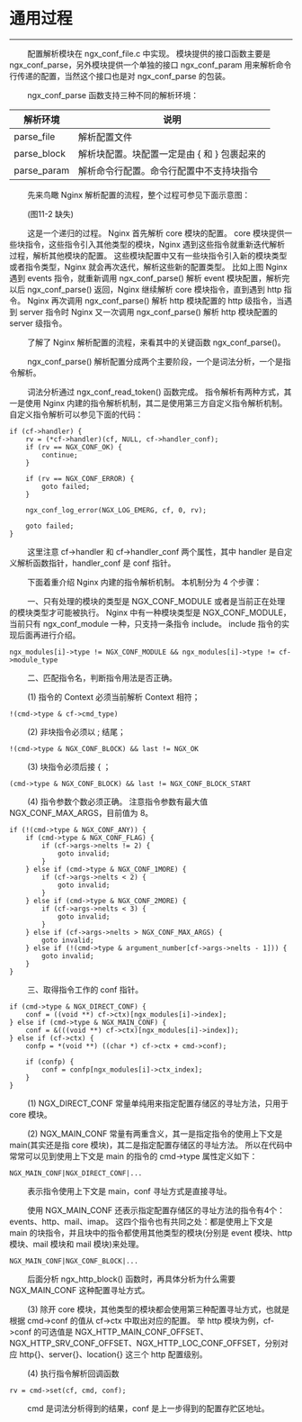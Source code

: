 # 通用过程
***

&emsp;&emsp;
配置解析模块在 ngx_conf_file.c 中实现。
模块提供的接口函数主要是 ngx_conf_parse，另外模块提供一个单独的接口 ngx_conf_param 用来解析命令行传递的配置，当然这个接口也是对 ngx_conf_parse 的包装。

&emsp;&emsp;
ngx_conf_parse 函数支持三种不同的解析环境：

|解析环境|说明|
| --- | --- |
|parse_file|解析配置文件|
|parse_block|解析块配置。块配置一定是由 { 和 } 包裹起来的|
|parse_param|解析命令行配置。命令行配置中不支持块指令|

&emsp;&emsp;
先来鸟瞰 Nginx 解析配置的流程，整个过程可参见下面示意图：

&emsp;&emsp;
(图11-2 缺失)

&emsp;&emsp;
这是一个递归的过程。
Nginx 首先解析 core 模块的配置。
core 模块提供一些块指令，这些指令引入其他类型的模块，Nginx 遇到这些指令就重新迭代解析过程，解析其他模块的配置。
这些模块配置中又有一些块指令引入新的模块类型或者指令类型，Nginx 就会再次迭代，解析这些新的配置类型。
比如上图 Nginx 遇到 events 指令，就重新调用 ngx_conf_parse() 解析 event 模块配置，解析完以后 ngx_conf_parse() 返回，Nginx 继续解析 core 模块指令，直到遇到 http 指令。
Nginx 再次调用 ngx_conf_parse() 解析 http 模块配置的 http 级指令，当遇到 server 指令时 Nginx 又一次调用 ngx_conf_parse() 解析 http 模块配置的 server 级指令。

&emsp;&emsp;
了解了 Nginx 解析配置的流程，来看其中的关键函数 ngx_conf_parse()。

&emsp;&emsp;
ngx_conf_parse() 解析配置分成两个主要阶段，一个是词法分析，一个是指令解析。

&emsp;&emsp;
词法分析通过 ngx_conf_read_token() 函数完成。
指令解析有两种方式，其一是使用 Nginx 内建的指令解析机制，其二是使用第三方自定义指令解析机制。
自定义指令解析可以参见下面的代码：

    if (cf->handler) {
        rv = (*cf->handler)(cf, NULL, cf->handler_conf);
        if (rv == NGX_CONF_OK) {
            continue;
        }

        if (rv == NGX_CONF_ERROR) {
            goto failed;
        }

        ngx_conf_log_error(NGX_LOG_EMERG, cf, 0, rv);

        goto failed;
    }

&emsp;&emsp;
这里注意 cf->handler 和 cf->handler_conf 两个属性，其中 handler 是自定义解析函数指针，handler_conf 是 conf 指针。

&emsp;&emsp;
下面着重介绍 Nginx 内建的指令解析机制。
本机制分为 4 个步骤：

&emsp;&emsp;
一、只有处理的模块的类型是 NGX_CONF_MODULE 或者是当前正在处理的模块类型才可能被执行。
Nginx 中有一种模块类型是 NGX_CONF_MODULE，当前只有 ngx_conf_module 一种，只支持一条指令 include。
include 指令的实现后面再进行介绍。

    ngx_modules[i]->type != NGX_CONF_MODULE && ngx_modules[i]->type != cf->module_type

&emsp;&emsp;
二、匹配指令名，判断指令用法是否正确。

&emsp;&emsp;
(1) 指令的 Context 必须当前解析 Context 相符；

    !(cmd->type & cf->cmd_type)

&emsp;&emsp;
(2) 非块指令必须以 ; 结尾；

    !(cmd->type & NGX_CONF_BLOCK) && last != NGX_OK

&emsp;&emsp;
(3) 块指令必须后接 { ；

    (cmd->type & NGX_CONF_BLOCK) && last != NGX_CONF_BLOCK_START

&emsp;&emsp;
(4) 指令参数个数必须正确。
注意指令参数有最大值 NGX_CONF_MAX_ARGS，目前值为 8。

    if (!(cmd->type & NGX_CONF_ANY)) {
        if (cmd->type & NGX_CONF_FLAG) {
            if (cf->args->nelts != 2) {
                goto invalid;
            }
        } else if (cmd->type & NGX_CONF_1MORE) {
            if (cf->args->nelts < 2) {
                goto invalid;
            }
        } else if (cmd->type & NGX_CONF_2MORE) {
            if (cf->args->nelts < 3) {
                goto invalid;
            }
        } else if (cf->args->nelts > NGX_CONF_MAX_ARGS) {
            goto invalid;
        } else if (!(cmd->type & argument_number[cf->args->nelts - 1])) {
            goto invalid;
        }
    }

&emsp;&emsp;
三、取得指令工作的 conf 指针。

    if (cmd->type & NGX_DIRECT_CONF) {
        conf = ((void **) cf->ctx)[ngx_modules[i]->index];
    } else if (cmd->type & NGX_MAIN_CONF) {
        conf = &(((void **) cf->ctx)[ngx_modules[i]->index]);
    } else if (cf->ctx) {
        confp = *(void **) ((char *) cf->ctx + cmd->conf);

        if (confp) {
            conf = confp[ngx_modules[i]->ctx_index];
        }
    }

&emsp;&emsp;
(1) NGX_DIRECT_CONF 常量单纯用来指定配置存储区的寻址方法，只用于 core 模块。

&emsp;&emsp;
(2) NGX_MAIN_CONF 常量有两重含义，其一是指定指令的使用上下文是 main(其实还是指 core 模块)，其二是指定配置存储区的寻址方法。
所以在代码中常常可以见到使用上下文是 main 的指令的 cmd->type 属性定义如下：

    NGX_MAIN_CONF|NGX_DIRECT_CONF|...

&emsp;&emsp;
表示指令使用上下文是 main，conf 寻址方式是直接寻址。

&emsp;&emsp;
使用 NGX_MAIN_CONF 还表示指定配置存储区的寻址方法的指令有4个：events、http、mail、imap。
这四个指令也有共同之处：都是使用上下文是 main 的块指令，并且块中的指令都使用其他类型的模块(分别是 event 模块、http 模块、mail 模块和 mail 模块)来处理。

    NGX_MAIN_CONF|NGX_CONF_BLOCK|...

&emsp;&emsp;
后面分析 ngx_http_block() 函数时，再具体分析为什么需要 NGX_MAIN_CONF 这种配置寻址方式。

&emsp;&emsp;
(3) 除开 core 模块，其他类型的模块都会使用第三种配置寻址方式，也就是根据 cmd->conf 的值从 cf->ctx 中取出对应的配置。
举 http 模块为例，cf->conf 的可选值是 NGX_HTTP_MAIN_CONF_OFFSET、NGX_HTTP_SRV_CONF_OFFSET、NGX_HTTP_LOC_CONF_OFFSET，分别对应 http{}、server{}、location{} 这三个 http 配置级别。

&emsp;&emsp;
(4) 执行指令解析回调函数

    rv = cmd->set(cf, cmd, conf);

&emsp;&emsp;
cmd 是词法分析得到的结果，conf 是上一步得到的配置存贮区地址。